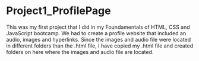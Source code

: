 # Project1_ProfilePage
This was my first project that I did in my Foundamentals of HTML, CSS and JavaScript bootcamp.  We had to create a profile website that included an audio, images and hyperlinks. Since the images and audio file were located in different folders than the .html file, I have copied my .html file and created folders on here where the images and audio file are located.
